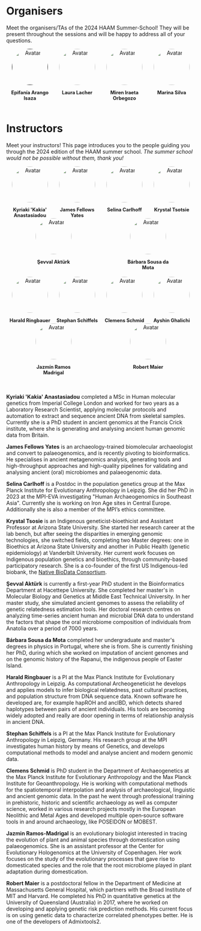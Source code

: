 # Organisers

Meet the organisers/TAs of the 2024 HAAM Summer-School! They will be present throughout the sessions and will be happy to address all of your questions.

<div class="avatar">

  <div class="member">
  <div class="square"><a href="" target="_blank"><img src="assets/images/organisers/Epifania_Arango_Isaza.jpg" alt="Avatar" /></a></div>
  <p>Epifanía Arango Isaza</p>
  </div>

  <div class="member">
  <div class="square"><a href="https://www.eva.mpg.de/de/archaeogenetics/staff/laura-lacher/" target="_blank"><img src="assets/images/organisers/Laura_Lacher.jpg" alt="Avatar" /></a></div>
  <p>Laura Lacher</p>
  </div>
  
  <div class="member">
  <div class="square"><a href="https://globe.ku.dk/staff-list/?pure=en/persons/558828" target="_blank"><img src="assets/images/organisers/Miren_Iraeta_Orbegozo.jpg" alt="Avatar" /></a></div>
  <p>Miren Iraeta Orbegozo</p>
  </div>

  <div class="member">
  <div class="square"><a href="https://www.crick.ac.uk/research/find-a-researcher/marina-soares-da-silva" target="_blank"><img src="assets/images/organisers/Marina_Silva.jpg" alt="Avatar" /></a></div>
  <p>Marina Silva</p>
  </div>

</div>

<br>


# Instructors

Meet your instructors! This page introduces you to the people guiding you through the 2024 edition of the HAAM summer school. _The summer school would not be possible without them, thank you!_

<div class="avatar">

  <div class ="member">
    <div class="square"><a href="https://www.crick.ac.uk/research/find-a-researcher/kyriaki-anastasiadou" target="_blank"><img src="assets/images/instructors/kakia.jpg" alt="Avatar" /></a></div>
    <p>Kyriaki 'Kakia' Anastasiadou</p>
  </div>

  <div class ="member">
    <div class="square"><a href="https://www.jafy.eu/" target="_blank"><img src="assets/images/instructors/james.png" alt="Avatar" /></a></div>
    <p>James Fellows Yates</p>
  </div>

  <div class ="member">
    <div class="square"><a href="https://www.eva.mpg.de/de/archaeogenetics/staff/selina-carlhoff/" target="_blank"><img src="assets/images/instructors/selina.jpg" alt="Avatar" /></a></div>
    <p>Selina Carlhoff</p>
  </div>

  <div class ="member">
    <div class="square"><a href="https://search.asu.edu/profile/535281" target="_blank"><img src="assets/images/instructors/ktsosie.png" alt="Avatar" /></a></div>
    <p>Krystal Tsotsie</p>
  </div>

  <div class ="member">
    <div class="square"><a href="https://www.researchgate.net/profile/Sevval-Aktuerk" target="_blank"><img src="assets/images/instructors/ACCOUNT_Anonymous.png" alt="Avatar" /></a></div>
    <p>Şevval Aktürk</p>
  </div>

  <div class ="member">
    <div class="square"><a href="https://www.sib.swiss/directory/person/barbara-damota" target="_blank"><img src="assets/images/instructors/barbara.jpg" alt="Avatar" /></a></div>
    <p>Bárbara Sousa da Mota</p>
  </div>

</div>
<br>
<div class="avatar">

  <div class ="member">
    <div class="square"><a href="https://www.eva.mpg.de/archaeogenetics/staff/harald-ringbauer/" target="_blank"><img src="assets/images/instructors/harald.jpg" alt="Avatar" /></a></div>
    <p>Harald Ringbauer</p>
  </div>

  <div class ="member">
    <div class="square"><a href="https://www.eva.mpg.de/archaeogenetics/staff/stephan-schiffels/" target="_blank"><img src="assets/images/instructors/stephan.jpg" alt="Avatar" /></a></div>
    <p>Stephan Schiffels</p>
  </div>

  <div class ="member">
    <div class="square"><a href="https://nevrome.de" target="_blank"><img src="assets/images/instructors/clemens.JPG" alt="Avatar" /></a></div>
    <p>Clemens Schmid</p>
  </div>

  <div class ="member">
    <div class="square"><a href="https://www.shh.mpg.de/person/96126/2114093" target="_blank"><img src="assets/images/instructors/ACCOUNT_Anonymous.png" alt="Avatar" /></a></div>
    <p>Ayshin Ghalichi</p>
  </div>

  <div class ="member">
    <div class="square"><a href="https://globe.ku.dk/staff-list/?pure=en/persons/502736" target="_blank"><img src="assets/images/instructors/jazmin.jpg" alt="Avatar" /></a></div>
    <p>Jazmín Ramos Madrigal</p>
  </div>

  <div class ="member">
    <div class="square"><a href="https://github.com/uqrmaie1" target="_blank"><img src="assets/images/instructors/robert.jpg" alt="Avatar" /></a></div>
    <p>Robert Maier</p>
  </div>

</div>

<br>
<br>

**Kyriaki 'Kakia' Anastasiadou** completed a MSc in Human molecular genetics from Imperial College London and worked for two years as a Laboratory Research Scientist, applying molecular protocols and automation to extract and sequence ancient DNA from skeletal samples. Currently she is a PhD student in ancient genomics at the Francis Crick institute, where she is generating and analysing ancient human genomic data from Britain.

**James Fellows Yates** is an archaeology-trained biomolecular archaeologist and convert to palaeogenomics, and is recently pivoting to bioinformatics. He specialises in ancient metagenomics analysis, generating tools and high-throughput approaches and high-quality pipelines for validating and analysing ancient (oral) microbiomes and palaeogenomic data.

**Selina Carlhoff** is a Postdoc in the population genetics group at the Max Planck Institute for Evolutionary Anthropology in Leipzig. She did her PhD in 2023 at the MPI-EVA investigating "Human Archaeogenomics in Southeast Asia". Currently she is working on Iron Age sites in Central Europe. Additionally she is also a member of the MPI’s ethics committee.

**Krystal Tsosie** is an Indigenous geneticist-bioethicist and Assistant Professor at Arizona State University. She started her research career at the lab bench, but after seeing the disparities in emerging genomic technologies, she switched fields, completing two Master degrees: one in Bioethics at Arizona State University and another in Public Health (genetic epidemiology) at Vanderbilt University. 
Her current work focuses on Indigenous population genetics and bioethics, through community-based participatory research. She is a co-founder of the first US Indigenous-led biobank, the [Native BioData Consortium](https://nativebio.org/).

**Şevval Aktürk** is currently a first-year PhD student in the Bioinformatics Department at Hacettepe University. She completed her master's in Molecular Biology and Genetics at Middle East Technical University. In her master study, she simulated ancient genomes to assess the reliability of genetic relatedness estimation tools. Her doctoral research centres on analyzing time-series ancient human and microbial DNA data to understand the factors that shape the oral microbiome composition of individuals from Anatolia over a period of 7000 years.

**Bárbara Sousa da Mota** completed her undergraduate and master's degrees in physics in Portugal, where she is from. She is currently finishing her PhD, during which she worked on imputation of ancient genomes and on the genomic history of the Rapanui, the indigenous people of Easter Island.

**Harald Ringbauer** is a PI at the Max Planck Institute for Evolutionary Anthropology in Leipzig. As computational Archeogeneticist he develops and applies models to infer biological relatedness, past cultural practices, and population structure from DNA sequence data. Known software he developed are, for example hapROH and ancIBD, which detects shared haplotypes between pairs of ancient individuals. His tools are becoming widely adopted and really are door opening in terms of relationship analysis in ancient DNA.

**Stephan Schiffels** is a PI at the Max Planck Institute for Evolutionary Anthropology in Leipzig, Germany. His research group at the MPI investigates human history by means of Genetics, and develops computational methods to model and analyse ancient and modern genomic data.

**Clemens Schmid** is PhD student in the Department of Archaeogenetics at the Max Planck Institute for Evolutionary Anthropology and the Max Planck Institute for Geoanthropology. He is working with computational methods for the spatiotemporal interpolation and analysis of archaeological, linguistic and ancient genomic data. In the past he went through professional training in prehistoric, historic and scientific archaeology as well as computer science, worked in various research projects mostly in the European Neolithic and Metal Ages and developed multiple open‑source software tools in and around archaeology, like POSEIDON or MOBEST.

<!-- AYSHIN -->

**Jazmin Ramos-Madrigal** is an evolutionary biologist interested in tracing the evolution of plant and animal species through domestication using palaeogenomics. She is an assistant professor at the Center for Evolutionary Hologenomics at the University of Copenhagen.
Her work focuses on the study of the evolutionary processes that gave rise to domesticated species and the role that the root microbiome played in plant adaptation during domestication.

**Robert Maier** is a postdoctoral fellow in the Department of Medicine at Massachusetts General Hospital, which partners with the Broad Institute of MIT and Harvard. He completed his PhD in quantitative genetics at the University of Queensland (Australia) in 2017, where he worked on developing and applying genetic risk prediction methods. His current focus is on using genetic data to characterize correlated phenotypes better. He is one of the developers of Admixtools2. 


<style>
.member {
  width: 7rem;
  text-align: center;
}

.square {
  display: inline-block;
  width: 6rem;
  height: 6rem;
  margin: auto;
  /* background-color: #fff; */ /* Remove hard-coded colours so the website works in dark mode too. */
}

.square img {
  opacity: 1;
  -webkit-transition: 0.3s ease-in-out;
  transition: 0.3s ease-in-out;
}

.square:hover img {
  opacity: 0.5;
}

.avatar {
  display: flex;
  flex-wrap: wrap;
  justify-content: space-around;
}

.avatar img {
  border-radius: 50%;
  width: 6rem;
  height: 6rem;
  object-fit: cover;
  display: block;
  margin: auto;
  object-position: center top; // If the picture is larger/smaller than the avatar space, cop keeping the middle-top part.
}

.member p {
  text-align: center;
  font-size: 0.7rem;
  margin-bottom: 0;
  display: block;
}

.member p:first-of-type {
  font-size: 0.8rem;
  /* color: #000;   */ /* Remove hard-coded colours so the website works in dark mode too. */
  font-weight: bold;
}
</style>
